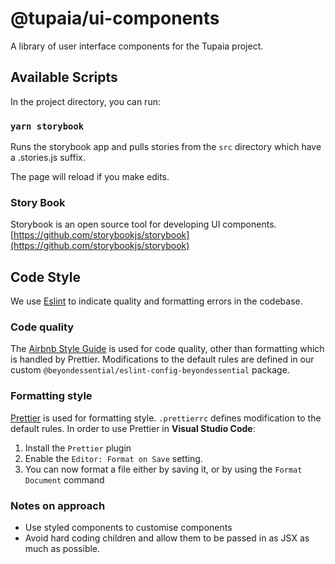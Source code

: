 # @tupaia/ui-components
A library of user interface components for the Tupaia project.

## Available Scripts
In the project directory, you can run:

### `yarn storybook`

Runs the storybook app and pulls stories from the `src` directory which have a .stories.js suffix.<br />

The page will reload if you make edits.<br />

### Story Book
Storybook is an open source tool for developing UI components.
[https://github.com/storybookjs/storybook](https://github.com/storybookjs/storybook)

## Code Style

We use [Eslint](https://eslint.org/) to indicate quality and formatting errors in the codebase.

### Code quality

The [Airbnb Style Guide](https://github.com/airbnb/javascript) is used for code quality, other than formatting which is handled by Prettier. Modifications to the default rules are defined in our custom `@beyondessential/eslint-config-beyondessential` package.

### Formatting style

[Prettier](https://prettier.io/) is used for formatting style. `.prettierrc` defines modification to the default rules.
In order to use Prettier in **Visual Studio Code**:

1. Install the `Prettier` plugin
2. Enable the `Editor: Format on Save` setting.
3. You can now format a file either by saving it, or by using the `Format Document` command

### Notes on approach
 - Use styled components to customise components
 - Avoid hard coding children and allow them to be passed in as JSX as much as possible. 
